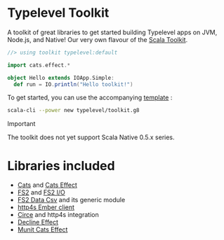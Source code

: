 # Typelevel Toolkit

A toolkit of great libraries to get started building Typelevel apps on JVM, Node.js, and Native! Our very own flavour of the [Scala Toolkit].

```scala
//> using toolkit typelevel:default

import cats.effect.*

object Hello extends IOApp.Simple:
  def run = IO.println("Hello toolkit!")
```

To get started, you can use the accompanying [template](https://github.com/typelevel/toolkit.g8) :

``` sh
scala-cli --power new typelevel/toolkit.g8
```

> [!IMPORTANT]
> The toolkit does not yet support Scala Native 0.5.x series.

# Libraries included

* [Cats] and [Cats Effect]
* [FS2] and [FS2 I/O]
* [FS2 Data Csv] and its generic module
* [http4s Ember client]
* [Circe] and http4s integration
* [Decline Effect]
* [Munit Cats Effect]

[Scala Toolkit]: https://docs.scala-lang.org/toolkit/introduction.html
[Cats]: https://typelevel.org/cats
[Cats Effect]: https://typelevel.org/cats-effect
[FS2]: https://fs2.io/#/
[FS2 I/O]: https://fs2.io/#/io
[FS2 Data Csv]: https://fs2-data.gnieh.org/documentation/csv/
[http4s Ember Client]: https://http4s.org/v0.23/docs/client.html
[Circe]: https://circe.github.io/circe/
[Decline Effect]: https://ben.kirw.in/decline/effect.html
[Munit Cats Effect]: https://github.com/typelevel/munit-cats-effect
